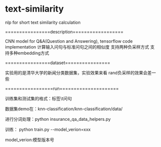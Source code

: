# text-similarity
nlp for short text similarity calculation


================description==================

CNN model for Q&A(Question and Answering), tensorflow code implementation
计算输入问句与标准问句之间的相似度
支持两种负采样方式
支持多种embedding方式


================dataset================

实验用的是清华大学的新闻分类数据集，实验效果来看
rand负采样的效果会差一些

=================run=====================

训练集和测试集的格式：标签\t问句

数据集demo在：knn-classification/knn-classification/data/

进行分词处理：python insurance_qa_data_helpers.py

训练：
python train.py --model_verion=xxx

model_verion:模型版本号

